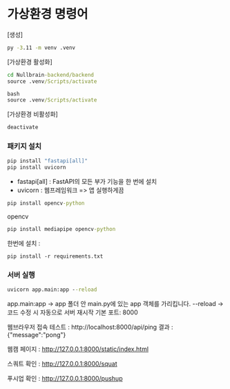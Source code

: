 # 가상환경 명령어

[생성]
```cmd
py -3.11 -m venv .venv
```

[가상환경 활성화]
```cmd
cd Nullbrain-backend/backend
source .venv/Scripts/activate

bash
source .venv/Scripts/activate
```

[가상환경 비활성화]
```cmd
deactivate
```

### 패키지 설치
```cmd
pip install "fastapi[all]"
pip install uvicorn
```
- fastapi[all] : FastAPI의 모든 부가 기능을 한 번에 설치
- uvicorn : 웹프레임워크 => 앱 실행하게끔

```cmd
pip install opencv-python
```
opencv

```cmd
pip install mediapipe opencv-python
```


한번에 설치 : 
```
pip install -r requirements.txt
```


### 서버 실행
```cmd
uvicorn app.main:app --reload
```

app.main:app → app 폴더 안 main.py에 있는 app 객체를 가리킵니다.
--reload → 코드 수정 시 자동으로 서버 재시작
기본 포트: 8000


웹브라우저 접속 테스트 : http://localhost:8000/api/ping
결과 : {"message":"pong"}


웹캠 페이지 : http://127.0.0.1:8000/static/index.html

스쿼트 확인 : http://127.0.0.1:8000/squat

푸시업 확인 : http://127.0.0.1:8000/pushup
